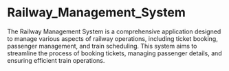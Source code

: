 # Railway_Management_System
The Railway Management System is a comprehensive application designed to manage various aspects of railway operations, including ticket booking, passenger management, and train scheduling. This system aims to streamline the process of booking tickets, managing passenger details, and ensuring efficient train operations.
